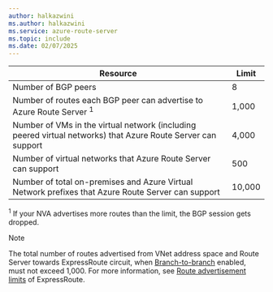 ```yaml
---
author: halkazwini
ms.author: halkazwini
ms.service: azure-route-server
ms.topic: include
ms.date: 02/07/2025
---
```

| Resource | Limit |
|----------|-------|
| Number of BGP peers | 8 |
| Number of routes each BGP peer can advertise to Azure Route Server <sup>1</sup> | 1,000 |
| Number of VMs in the virtual network (including peered virtual networks) that Azure Route Server can support | 4,000 |
| Number of virtual networks that Azure Route Server can support | 500 |
| Number of total on-premises and Azure Virtual Network prefixes that Azure Route Server can support | 10,000 |

<sup>1</sup> If your NVA advertises more routes than the limit, the BGP session gets dropped.

> [!NOTE]
> The total number of routes advertised from VNet address space and Route Server towards ExpressRoute circuit, when [Branch-to-branch](/azure/route-server/configure-route-server#configure-route-exchange) enabled, must not exceed 1,000. For more information, see [Route advertisement limits](/azure/azure-resource-manager/management/azure-subscription-service-limits#expressroute-limits) of ExpressRoute.
